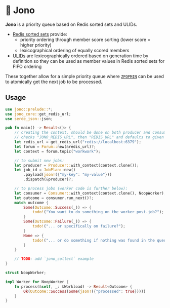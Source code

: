 # 🚥 Jono

**Jono** is a priority queue based on Redis sorted sets and ULIDs.

+ [Redis sorted sets](https://redis.io/docs/latest/develop/data-types/sorted-sets/) provide:
    + priority ordering through member score sorting (lower score = higher priority)
    + lexicographical ordering of equally scored members
+ [ULIDs](https://github.com/ulid/spec) are lexicographically ordered based on generation time
  by definition so they can be used as member values in Redis sorted sets for FIFO ordering

These together allow for a simple priority queue where
[`ZPOPMIN`](https://redis.io/docs/latest/commands/zpopmin/) can be used to
atomically get the next job to be processed.

## Usage

```rust
use jono::prelude::*;
use jono_core::get_redis_url;
use serde_json::json;

pub fn main() -> Result<()> {
    // creating the context, should be done on both producer and consumer code
    // checks "JONO_REDIS_URL", then "REDIS_URL" and defaults to given fallback
    let redis_url = get_redis_url("redis://localhost:6379");
    let forum = Forum::new(&redis_url)?;
    let context = forum.topic("workwork");

    // to submit new jobs:
    let producer = Producer::with_context(context.clone());
    let job_id = JobPlan::new()
        .payload(json!({"my-key": "my-value"}))
        .dispatch(&producer)?;

    // to process jobs (worker code is further below):
    let consumer = Consumer::with_context(context.clone(), NoopWorker);
    let outcome = consumer.run_next()?;
    match outcome {
        Some(Outcome::Success(_)) => {
            todo!("You want to do something on the worker post-job?");
        }
        Some(Outcome::Failure(_)) => {
            todo!("... or specifically on failure?");
        }
        None => {
            todo!("... or do something if nothing was found in the queue?");
        }
    }

    // TODO: add `jono_collect` example
}

struct NoopWorker;

impl Worker for NoopWorker {
    fn process(&self, _: &Workload) -> Result<Outcome> {
        Ok(Outcome::Success(Some(json!({"processed": true}))))
    }
}
```